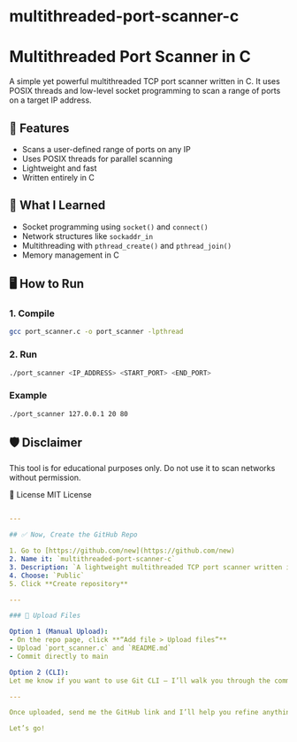# multithreaded-port-scanner-c
# Multithreaded Port Scanner in C

A simple yet powerful multithreaded TCP port scanner written in C. It uses POSIX threads and low-level socket programming to scan a range of ports on a target IP address.

## 🔧 Features

- Scans a user-defined range of ports on any IP
- Uses POSIX threads for parallel scanning
- Lightweight and fast
- Written entirely in C

## 🧠 What I Learned

- Socket programming using `socket()` and `connect()`
- Network structures like `sockaddr_in`
- Multithreading with `pthread_create()` and `pthread_join()`
- Memory management in C

## 🖥️ How to Run

### 1. Compile
```bash
gcc port_scanner.c -o port_scanner -lpthread
```

### 2. Run
```bash
./port_scanner <IP_ADDRESS> <START_PORT> <END_PORT>
```

### Example
```bash
./port_scanner 127.0.0.1 20 80
```
## 🛡️ Disclaimer
This tool is for educational purposes only. Do not use it to scan networks without permission.

📄 License
MIT License
```yaml

---

## ✅ Now, Create the GitHub Repo

1. Go to [https://github.com/new](https://github.com/new)
2. Name it: `multithreaded-port-scanner-c`
3. Description: `A lightweight multithreaded TCP port scanner written in C using POSIX threads`
4. Choose: `Public`
5. Click **Create repository**

---

### 🧨 Upload Files

Option 1 (Manual Upload):
- On the repo page, click **“Add file > Upload files”**
- Upload `port_scanner.c` and `README.md`
- Commit directly to main

Option 2 (CLI):
Let me know if you want to use Git CLI — I’ll walk you through the commands.

---

Once uploaded, send me the GitHub link and I’ll help you refine anything — maybe even add a “project card” you can use on your resume or LinkedIn.

Let’s go!
```
